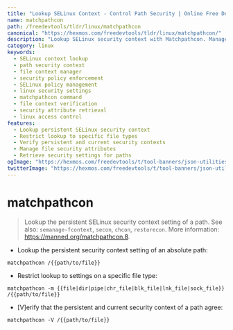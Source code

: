 ```yaml
---
title: "Lookup SELinux Context - Control Path Security | Online Free DevTools by Hexmos"
name: matchpathcon
path: /freedevtools/tldr/linux/matchpathcon
canonical: "https://hexmos.com/freedevtools/tldr/linux/matchpathcon/"
description: "Lookup SELinux security context with Matchpathcon. Manage file security and verify SELinux settings. Free online tool, no registration required."
category: linux
keywords:
  - SELinux context lookup
  - path security context
  - file context manager
  - security policy enforcement
  - SELinux policy management
  - linux security settings
  - matchpathcon command
  - file context verification
  - security attribute retrieval
  - linux access control
features:
  - Lookup persistent SELinux security context
  - Restrict lookup to specific file types
  - Verify persistent and current security contexts
  - Manage file security attributes
  - Retrieve security settings for paths
ogImage: "https://hexmos.com/freedevtools/t/tool-banners/json-utilities-banner.png"
twitterImage: "https://hexmos.com/freedevtools/t/tool-banners/json-utilities-banner.png"
---
```


# matchpathcon

> Lookup the persistent SELinux security context setting of a path.
> See also: `semanage-fcontext`, `secon`, `chcon`, `restorecon`.
> More information: <https://manned.org/matchpathcon.8>.

- Lookup the persistent security context setting of an absolute path:

`matchpathcon /{{path/to/file}}`

- Restrict lookup to settings on a specific file type:

`matchpathcon -m {{file|dir|pipe|chr_file|blk_file|lnk_file|sock_file}} /{{path/to/file}}`

- [V]erify that the persistent and current security context of a path agree:

`matchpathcon -V /{{path/to/file}}`
